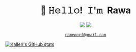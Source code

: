 <h1 align="center">👋 𝙷𝚎𝚕𝚕𝚘! 𝙸'𝚖 Rawa</h1>
<p align="center">
  <a href="https://stackoverflow.com/users/6533855/excitedmicrobe"><img src="https://img.shields.io/badge/-excitedmicrobe-f48225?style=flat&logo=Stackoverflow&logoColor=white" /></a>
  <a href="https://github.com/Lxk-Kallen"><img src="https://img.shields.io/badge/-Lxk-Kallen-3a3a3a?style=flat&logo=GitHub&logoColor=white" /></a>
</p>
  
<p align="center">
<a href="mailto:comeoncf@gmail.com"><code>comeoncf@gmail.com</code></a> 
</p>

[![Kallen's GitHub stats](https://github-readme-stats.vercel.app/api?username=Lxk-Kallen&show_icons=true&theme=radical)](https://github.com/anuraghazra/github-readme-stats)
